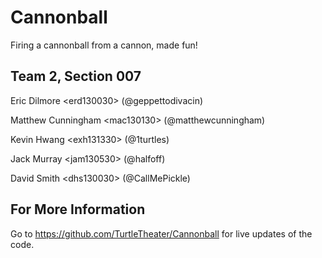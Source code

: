 Cannonball
==========

Firing a cannonball from a cannon, made fun!

Team 2, Section 007
-------------------
Eric Dilmore \<erd130030\> (@geppettodivacin)

Matthew Cunningham \<mac130130\> (@matthewcunningham)

Kevin Hwang \<exh131330\> (@1turtles)

Jack Murray \<jam130530\> (@halfoff)

David Smith \<dhs130030\> (@CallMePickle)

For More Information
--------------------
Go to https://github.com/TurtleTheater/Cannonball for live updates of the code.
